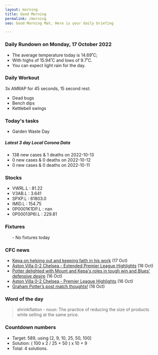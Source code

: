 ```yaml
---
layout: morning
title: Good Morning
permalink: /morning
seo: Good Morning Mat, Here is your daily briefing

---
```


<!-- weather_marker starts -->
### Daily Rundown on Monday, 17 October 2022

- The average temperature today is 14.69˚C;
- With highs of 15.94˚C and lows of 9.7˚C.
- You can expect light rain for the day.

<!-- weather_marker ends -->

### Daily Workout
<!-- workout_marker starts -->
3x AMRAP for 45 seconds, 15 second rest:

- Dead bugs
- Bench dips
- Kettlebell swings

<!-- workout_marker ends -->

### Today's tasks
<!-- task_marker starts -->
- Garden Waste Day

<!-- task_marker ends -->

<!-- c19_marker starts -->
##### Latest 3 day Local Corona Data

- 138 new cases & 1 deaths on 2022-10-13
- 0 new cases & 0 deaths on 2022-10-12
- 0 new cases & 0 deaths on 2022-10-11

<!-- c19_marker ends -->

### Stocks

<!-- stocks_marker starts -->

- VWRL.L : 81.22
- V3AB.L : 3.641
- SPXP.L : 61803.0
- IMID.L : 154.75
- 0P0001K1DP.L : nan
- 0P00013P6I.L : 229.81

<!-- stocks_marker ends -->

### Fixtures

<!-- sports_marker starts -->

<ul>
- No fixtures today</ul>

<!-- sports_marker ends -->

### CFC news

<!-- cfc_marker starts -->
- [Kepa on helping out and keeping faith in his work](https://chelseafc.com/en/news/article/kepa-on-helping-out-and-keeping-faith-in-his-work) (17 Oct)
- [Aston Villa 0-2 Chelsea - Extended Premier League Highlights](https://chelseafc.com/en/video/aston-villa-0-2-chelsea-or-extended-premier-league-highlights) (16 Oct)
- [Potter delighted with Mount and Kepa's roles in tough win and Blues' defensive desire](https://chelseafc.com/en/news/article/potter-delighted-with-mount-and-kepas-roles-in-tough-win) (16 Oct)
- [Aston Villa 0-2 Chelsea - Premier League Highlights](https://chelseafc.com/en/video/aston-villa-0-2-chelsea-or-premier-league-highlights) (16 Oct)
- [Graham Potter’s post match thoughts!](https://chelseafc.com/en/video/graham-potters-post-match-thoughts) (16 Oct)

<!-- cfc_marker ends -->

### Word of the day
<!-- word_marker starts -->

 > shrinkflation - noun: The practice of reducing the size of products while selling at the same price.

<!-- word_marker ends -->

### Countdown numbers
<!-- game_marker starts -->

- Target: 589, using [2, 9, 10, 25, 50, 100]
- Solution: ( 100 x 2 / 25 + 50 ) x 10 + 9
- Total: 4 solutions.

<!-- game_marker ends -->